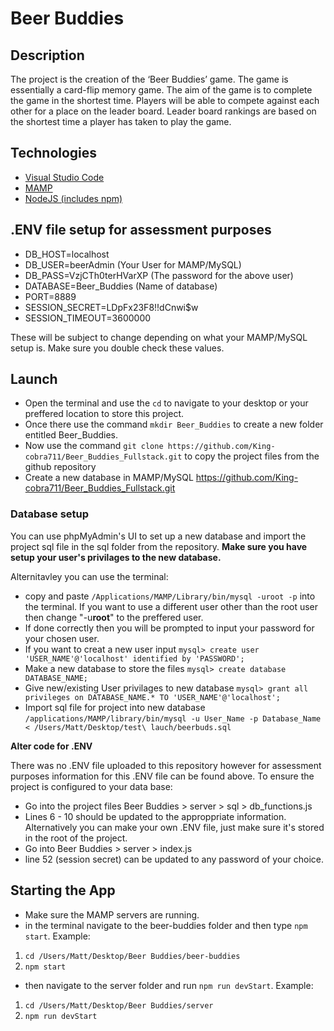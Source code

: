 # Beer Buddies

## Description

The project is the creation of the ‘Beer Buddies’ game. The game is essentially a card-flip memory game. The aim of the game is to complete the game in the shortest time. Players will be able to compete against each other for a place on the leader board. Leader board rankings are based on the shortest time a player has taken to play the game.

## Technologies

- [Visual Studio Code](https://code.visualstudio.com/)
- [MAMP](https://www.mamp.info/en/downloads/)
- [NodeJS (includes npm)](https://nodejs.org/en/)

## .ENV file setup for assessment purposes

- DB_HOST=localhost
- DB_USER=beerAdmin (Your User for MAMP/MySQL)
- DB_PASS=VzjCTh0terHVarXP (The password for the above user)
- DATABASE=Beer_Buddies (Name of database)
- PORT=8889
- SESSION_SECRET=LDpFx23F8!!dCnwi$w
- SESSION_TIMEOUT=3600000

These will be subject to change depending on what your MAMP/MySQL setup is. Make sure you double check these values.

## Launch

- Open the terminal and use the `cd` to navigate to your desktop or your preffered location to store this project.
- Once there use the command `mkdir Beer_Buddies` to create a new folder entitled Beer_Buddies.
- Now use the command `git clone https://github.com/King-cobra711/Beer_Buddies_Fullstack.git` to copy the project files from the github repository
- Create a new database in MAMP/MySQL
  https://github.com/King-cobra711/Beer_Buddies_Fullstack.git

### Database setup

You can use phpMyAdmin's UI to set up a new database and import the project sql file in the sql folder from the repository. **Make sure you have setup your user's privilages to the new database.**

Alternitavley you can use the terminal:

- copy and paste `/Applications/MAMP/Library/bin/mysql -uroot -p` into the terminal. If you want to use a different user other than the root user then change "-u**root**" to the preffered user.
- If done correctly then you will be prompted to input your password for your chosen user.
- If you want to creat a new user input `mysql> create user 'USER_NAME'@'localhost' identified by 'PASSWORD';`
- Make a new database to store the files `mysql> create database DATABASE_NAME;`
- Give new/existing User privilages to new database `mysql> grant all privileges on DATABASE_NAME.* TO 'USER_NAME'@'localhost';`
- Import sql file for project into new database `/applications/MAMP/library/bin/mysql -u User_Name -p Database_Name < /Users/Matt/Desktop/test\ lauch/beerbuds.sql`

**Alter code for .ENV**

There was no .ENV file uploaded to this repository however for assessment purposes information for this .ENV file can be found above. To ensure the project is configured to your data base:

- Go into the project files Beer Buddies > server > sql > db_functions.js
- Lines 6 - 10 should be updated to the approppriate information. Alternatively you can make your own .ENV file, just make sure it's stored in the root of the project.
- Go into Beer Buddies > server > index.js
- line 52 (session secret) can be updated to any password of your choice.

## Starting the App

- Make sure the MAMP servers are running.
- in the terminal navigate to the beer-buddies folder and then type `npm start`. Example:

1. `cd /Users/Matt/Desktop/Beer Buddies/beer-buddies`
2. `npm start`

- then navigate to the server folder and run `npm run devStart`. Example:

1. `cd /Users/Matt/Desktop/Beer Buddies/server`
2. `npm run devStart`
